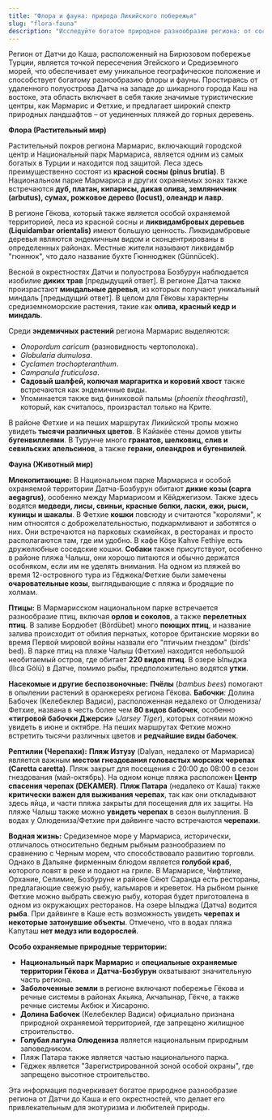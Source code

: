 ```yaml
---
title: "Флора и фауна: природа Ликийского побережья"
slug: "flora-fauna"
description: "Исследуйте богатое природное разнообразие региона: от сосновых лесов и оливковых рощ до редких видов животных и знаменитых черепах каретта-каретта."
---
```

Регион от Датчи до Каша, расположенный на Бирюзовом побережье Турции, является точкой пересечения Эгейского и Средиземного морей, что обеспечивает ему уникальное географическое положение и способствует богатому разнообразию флоры и фауны. Простираясь от удаленного полуострова Датча на западе до шикарного города Каш на востоке, эта область включает в себя такие значимые туристические центры, как Мармарис и Фетхие, и предлагает широкий спектр природных ландшафтов – от уединенных пляжей до горных деревень.

**Флора (Растительный мир)**

Растительный покров региона Мармарис, включающий городской центр и Национальный парк Мармариса, является одним из самых богатых в Турции и находится под защитой. Леса здесь преимущественно состоят из **красной сосны (pinus brutia)**. В Национальном парке Мармариса и других охраняемых зонах также встречаются **дуб, платан, кипарисы, дикая олива, земляничник (arbutus), сумах, рожковое дерево (locust), олеандр и лавр**.

В регионе Гёкова, который также является особой охраняемой территорией, леса из красной сосны и **ликвидамбровых деревьев (Liquidambar orientalis)** имеют большую ценность. Ликвидамбровые деревья являются эндемичным видом и сконцентрированы в определенных районах. Местные жители называют ликвидамбр "гюннюк", что дало название бухте Гюннюджек (Günnücek).

Весной в окрестностях Датчи и полуострова Бозбурун наблюдается изобилие **диких трав** [предыдущий ответ]. В регионе Датча также произрастают **миндальные деревья**, из которых получают уникальный миндаль [предыдущий ответ]. В целом для Гёковы характерны средиземноморские растения, такие как **олива, красный кедр и миндаль**.

Среди **эндемичных растений** региона Мармарис выделяются:
*   *Onopordum caricum* (разновидность чертополоха).
*   *Globularia dumulosa*.
*   *Cyclamen trochopteranthum*.
*   *Campanula fruticulosa*.
*   **Садовый шалфей, колючая маргаритка и коровий хвост** также встречаются как эндемичные виды.
*   Упоминается также вид финиковой пальмы (*phoenix theoqhrasti*), который, как считалось, произрастал только на Крите.

В районе Фетхие и на пеших маршрутах Ликийской тропы можно увидеть **тысячи различных цветов**. В Кайакёе стены домов увиты **бугенвиллеями**. В Турунче много **гранатов, шелковиц, слив и севильских апельсинов**, а также **герани, олеандров и бугенвилей**.

**Фауна (Животный мир)**

**Млекопитающие:** В Национальном парке Мармариса и особой охраняемой территории Датча-Бозбурун обитают **дикие козы (capra aegagrus)**, особенно между Мармарисом и Кёйджегизом. Также здесь водятся **медведи, лисы, свиньи, красные белки, ласки, ежи, рыси, куницы и шакалы**.
В Фетхие **кошки** повсюду и считаются "королями", к ним относятся с доброжелательностью, подкармливают и заботятся о них. Они встречаются на парковых скамейках, в ресторанах и просто располагаются там, где им удобно. В кафе Köşe Kahve Fethiye есть дружелюбные соседские кошки. **Собаки** также присутствуют, особенно в районе пляжа Чалыш, они хорошо питаются и обычно держатся особняком, если им не уделять внимания. На одном из пляжей во время 12-островного тура из Гёджека/Фетхие были замечены **очаровательные козы**, выглядывающие с пляжа и бродящие по холмам.

**Птицы:** В Мармарисском национальном парке встречается разнообразие птиц, включая **орлов и соколов**, а также **перелетных птиц**. В заливе Бордюбет (Bördübet) много **поющих птиц**, и название залива происходит от обилия пернатых, которое британские моряки во время Первой мировой войны назвали его "птичьим гнездом" (birds’ bed). В парке птиц на пляже Чалыш (Фетхие) находится небольшой необитаемый остров, где обитает **220 видов птиц**. В озере Ылыджа (Ilıca Gölü) в Датче, помимо рыбы, предположительно водятся **утки**.

**Насекомые и другие беспозвоночные:** **Пчёлы** (*bambus bees*) помогают в опылении растений в оранжереях региона Гёкова. **Бабочки**: Долина Бабочек (Келебеклер Вадиси), расположенная недалеко от Олюдениза/Фетхие, названа в честь более чем **80 видов бабочек**, особенно **«тигровой бабочки Джерси»** (*Jarsey Tiger*), которых сотнями можно увидеть в июне и октябре. На пеших маршрутах Фетхие можно встретить тысячи различных цветов и **редчайшие виды бабочек**.

**Рептилии (Черепахи):** **Пляж Изтузу** (Dalyan, недалеко от Мармариса) является важным **местом гнездования головастых морских черепах (Caretta caretta)**. Пляж закрыт для посещения с 20:00 до 08:00 в сезон гнездования (май-октябрь). На одном конце пляжа расположен **Центр спасения черепах (DEKAMER)**. **Пляж Патара** (недалеко от Каша) также **критически важен для выживания черепах**, так как они откладывают здесь яйца, и части пляжа закрыты для посещения для их защиты. На пляже Чалыш также можно **увидеть черепах** в сезон вылупления. В водах у Олюдениза/Фетхие при дайвинге часто встречаются **черепахи**.

**Водная жизнь:** Средиземное море у Мармариса, исторически, отличалось относительно бедным рыбным разнообразием по сравнению с Черным морем, что способствовало развитию торговли. Однако в Дальяне фирменным блюдом является **голубой краб**, которого ловят в реке и подают на гриле. В Мармарисе, Чифтлике, Орхание, Селимие, Бозбуруне и районе Сёют Саранда есть рестораны, предлагающие свежую рыбу, кальмаров и креветок. На рыбном рынке Фетхие можно выбрать свежую рыбу, которая будет приготовлена в одном из окружающих ресторанов. На озере Ылыджа (Датча) водится **рыба**. При дайвинге в Каше есть возможность увидеть **черепах и некоторые затонувшие объекты**. Отмечено, что в водах пляжа Капуташ **нет медуз или водорослей**.

**Особо охраняемые природные территории:**
*   **Национальный парк Мармарис** и **специальные охраняемые территории Гёкова** и **Датча-Бозбурун** охватывают значительную часть региона.
*   **Заболоченные земли** в регионе включают побережье Гёкова и речные системы в районах Акьяка, Акчапынар, Гёкче, а также речные системы Акбюк и Хисароню.
*   **Долина Бабочек** (Келебеклер Вадиси) официально признана природной охраняемой территорией, где запрещено жилищное строительство.
*   **Голубая лагуна Олюдениза** является национальным природным заповедником.
*   Пляж Патара также является частью национального парка.
*   Гёджек является "Зарегистрированной зоной особой охраны", где запрещено высотное строительство.

Эта информация подчеркивает богатое природное разнообразие региона от Датчи до Каша и его окрестностей, что делает его привлекательным для экотуризма и любителей природы. 